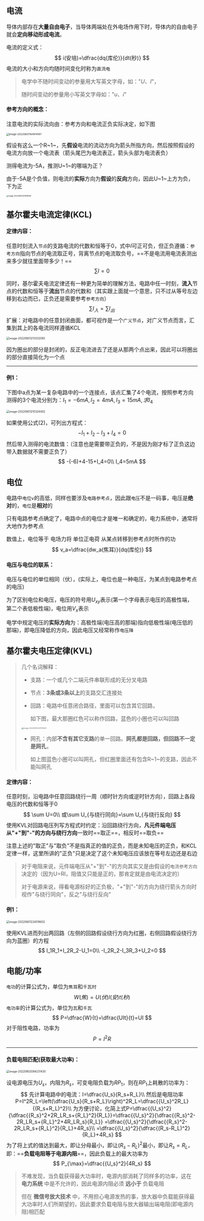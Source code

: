 ## 电流

导体内部存在**大量自由电子**，当导体两端处在外电场作用下时，导体内的自由电子就会**定向移动形成电流**。

电流的定义式：
$$
i(安培)=\dfrac{dq(库伦)}{dt(秒)}
$$
电流的大小和方向均随时间变化时称为`直流电`

> 电学中不随时间变动的参量用大写英文字母，如："$U、I$"，
>
> 随时间变动的参量用小写英文字母如："$u、i$"

#### 参考方向的概念：

注意电流的实际流向由：参考方向和电流正负实际决定，如下图

<div align=left><img src="assets/image-20220601164914187.png" alt="image-20220601164914187" style="zoom:47%;" /></div>

假设有这么一个R~1~，先**假设**电流的流动方向为箭头所指方向，然后按照假设的电流方向放一个电流表（箭头尾巴为电流表正，箭头头部为电流表负）

测得电流为-5A，推测U~1~的哪端为正？

由于-5A是个负值，则电流的**实际**方向为**假设**的**反向**方向，因此U~1~上方为负，下为正

<div align=left><img src="assets/image-20220601201818194.png" alt="image-20220601201818194" style="zoom: 33%;" /></div>



## 基尔霍夫电流定律(KCL)

#### 定律内容：

任意时刻流入`节点`的支路电流的代数和恒等于0，式中$I$可正可负，但正负遵循：`参考方向`指向节点的电流取正号，背离节点的电流取负号，==不是电流用电流表测出来多少就往里面带多少！==
$$
\sum I=0
$$


同时，基尔霍夫电流定律还有一种更为简单的理解方法，电路中任一时刻，**流入**节点的代数和恒等于**流出**节点的代数和（其实跟上面就一个意思，只不过从等号左边移到右边而已，正负还是需要参考`参考方向`）
$$
\sum I_入=\sum I_出
$$
扩展：对电路中的任意封闭曲面，都可视作是一个`广义节点`，对广义节点而言，汇集到其上的各电流同样遵循KCL

<div align=left><img src="assets/image-20220601213332093.png" alt="image-20220601213332093" style="zoom:50%;" /></div>

因为圈出的部分是封闭的，反正电流进去了还是从那两个点出来，因此可以将圈出的部分直接简化为一个点

------

#### 例1：

下图中a点为某一复杂电路中的一个连接点，该点汇集了4个电流，按照参考方向测得的3个电流分别为：$I_1=-6mA,I_2=4mA,I_3=15mA,求I_4$

<div align=left><img src="assets/image-20220601210324402.png" alt="image-20220601210324402" style="zoom:50%;" /></div>

如果使用公式(2)，可列出方程式：
$$
-I_1+I_2-I_3+I_4=0
$$
然后带入测得的电流数值：（注意也是需要带正负的，不是因为刚才标了正负这边带入数据就不需要正负了）
$$
-(-6)+4-15+I_4=0\\
I_4=5mA
$$

## 电位

电路中`电位v`的高低，同样也要涉及`电路参考点`，因此跟`电压`不是一码事，电压是**绝对**的，`电位`是**相对**的

只有电路参考点确定了，电路中点的电位才是唯一和确定的，电力系统中，通常将大地作为参考点

数值上，电位等于 电场力将 单位正电荷 从某点转移到参考点时所作的功
$$
v_a=\dfrac{dw_a(焦耳)}{dq(库伦)}
$$

#### 电压与电位的联系：

电压与电位的单位相同（伏），(实际上，电位也是一种电压，为某点到电路参考点的电压)

为了区别电位和电压，电压的符号用$U_{xy}$表示(第一个字母表示电压的高极性端，第二个表低极性端)，电位用$V_x$表示

电学中规定电压的**实际方向**为：高极性端(电压高的那端)指向低极性端(电压低的那端)，即电压降低的方向，因此电压又经常称作`电压降`

## 基尔霍夫电压定律(KVL)

> 几个名词解释：
>
> * 支路：一个或几个二端元件串联形成的无分叉电路
>
> * 节点：**3条或3条以上**的支路交汇连接处
>
> * 回路：电路中任意闭合路径，里面可以包含其它回路，
>
>   如下图，最大那圈红色可以称作回路，蓝色的小圈也可以叫回路
>
> <div align=left><img src="assets/image-20220601220115693.png" alt="image-20220601220115693" style="zoom: 33%;" /></div>
>
> * 网孔：内部**不含有其它支路**的单一回路。**网孔都是回路，但回路不一定是网孔**，
>
>   如上图蓝色小圈可以叫网孔，但红圈里面还有包含R~1~的支路，因此不能叫网孔

#### 定律内容：

任意时刻，沿电路中任意回路绕行一周（顺时针方向或逆时针方向），回路上各段电压的代数和恒等于0
$$
\sum U=0\\
或\sum U_{与绕行同向}=\sum U_{与绕行反向}
$$
使用KVL对回路电压列写方程式时约定：沿回路绕行方向，**凡元件端电压从"+"到"-"的方向与绕行方向**一致时==取正==，相反时==取负==

注意上述的"取正"与"取负"不是指真正的值的正负，而是未知电压的正负，和KCL定律一样，这里所讲的"正负"只是决定了这个未知电压应该放在等号左边还是右边

> 对于电阻来说，元件端电压从"+"到"-"的方向其实又是由假设的`电流参考方向`决定的（因为U=RI，阻值又只能是正的，那肯定就是由电流决定的）
>
> 对于电源来说，得看电源标好的正负极，"+"到"-"的方向为绕行箭头方向时视作"与绕行同向"，反之"与绕行反向"

#### 例1：

<div align=left><img src="assets/image-20220601224018632.png" alt="image-20220601224018632" style="zoom:50%;" /></div>

使用KVL进而列出两回路（左侧的回路假设绕行方向为红圈，右侧回路假设绕行方向为蓝圈）的方程
$$
I_1R_1+I_2R_2-U_1=0\\
-I_2R_2-I_3R_3+U_2=0
$$



## 电能/功率

`电功`的计算公式为，单位为`焦耳`和`千瓦时`
$$
W(焦)=U(伏)I(安)t(秒)
$$
`电功率`的计算公式为，单位为`瓦`和`千瓦`
$$
P=\dfrac{W}{t}=\dfrac{UIt}{t}=UI
$$
对于阻性电路，功率为
$$
P=I^2R
$$

------

#### 负载电阻匹配(获取最大功率)：

<div align=left><img src="assets/image-20220602084231430.png" alt="image-20220602084231430" style="zoom:50%;" /></div>

设电源电压为$U_s$，内阻为$R_s$，可变电阻负载为$RP_1$，则在$RP_1$上耗散的功率为：
$$
先计算电路中的电流：I=\dfrac{U_s}{R_s+R_L}\\
然后是电阻功率P=I^2R_L=\left(\dfrac{U_s}{R_s+R_L}\right)^2R_L=\dfrac{{U_s}^2R_L}{(R_s+R_L)^2}\\
为方便讨论，化简上式P=\dfrac{{U_s}^2}{\dfrac{{R_s}^2+2R_LR_s+{R_L}^2}{R_L}}=\dfrac{{U_s}^2}{\dfrac{{R_s}^2-2R_LR_s+{R_L}^2+4R_LR_s}{R_L}}
=\dfrac{{U_s}^2}{\dfrac{{R_s}^2-2R_LR_s+{R_L}^2}{R_L}+4R_s}\\
=\dfrac{{U_s}^2}{\dfrac{(R_s-R_L)^2}{R_L}+4R_s}
$$
为了将上式的值达到最大，即让分母最小，即让$(R_s-R_L)^2$最小，即让$R_s=R_L$，即：==**负载电阻等于电源内阻**==，因此负载上的最大功率为
$$
P_{\max}=\dfrac{{U_s}^2}{4R_s}
$$

> 不难发现，当负载获得最大功率时，电源内部消耗了同样多的功率，这在 **电力系统** 中是不允许的，因此电源内阻必须 **远小于** 负载电阻
>
> 但在 **微信号放大技术** 中，不用担心电源发热的事，放大器中负载能获得最大功率时人们所期望的，因此要求负载电阻与放大器输出端电阻(即电源内阻)相匹配

